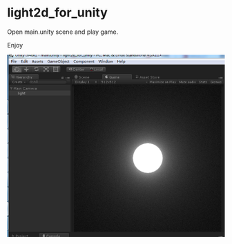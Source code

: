# light2d_for_unity

Open main.unity scene and play game.

Enjoy

![image](http://github.com/ElPsyCongree/light2d_for_unity/raw/master/images/game.png)